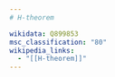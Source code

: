 ```yaml
---
# H-theorem

wikidata: Q899853
msc_classification: "80"
wikipedia_links:
  - "[[H-theorem]]"
---
```

